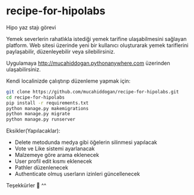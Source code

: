 # recipe-for-hipolabs
Hipo yaz stajı görevi

Yemek severlerin rahatlıkla istediği yemek tarifine ulaşabilmesini sağlayan platform.
Web sitesi üzerinde yeni bir kullanıcı oluşturarak yemek tariflerini paylaşabilir, düzenleyebilir veya silebilirsiniz.

Uygulamaya http://mucahiddogan.pythonanywhere.com üzerinden ulaşabilirsiniz.

Kendi localinizde çalıştırıp düzenleme yapmak için:

```bash
git clone https://github.com/mucahiddogan/recipe-for-hipolabs.git
cd recipe-for-hipolabs
pip install -r requirements.txt
python manage.py makemigrations
python manage.py migrate
python manage.py runserver
```

Eksikler(Yapılacaklar):
- Delete metodunda medya gibi öğelerin silinmesi yapılacak
- Vote ve Like sistemi ayarlanacak
- Malzemeye göre arama eklenecek
- User profil edit kısmı eklenecek
- Pathler düzenlenecek
- Authenticate olmuş userların izinleri güncellenecek

Teşekkürler :dizzy: ^^